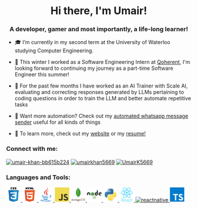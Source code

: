 <h1 align="center" >Hi there, I'm Umair!</h1>
<h3 align="center">A developer, gamer and most importantly, a life-long learner!</h3>

- 🎓 I’m currently in my second term at the University of Waterloo studying Computer Engineering. 

- 🥇 This winter I worked as a Software Engineering Intern at <a href="https://www.qoherent.ai/" target="_blank">Qoherent</a>, I'm looking forward to continuing my journey as a part-time Software Engineer this summer!

- 🤖 For the past few months I have worked as an AI Trainer with Scale AI, evaluating and correcting responses generated by LLMs pertaining to coding questions in order to train the LLM and better automate repetitive tasks

- 💬 Want more automation? Check out my <a href="https://github.com/UmairK5669/automated-whatsapp-messages" target="_blank">automated whatsapp message sender</a> useful for all kinds of things

- 📄 To learn more, check out my [website](https://www.umairk.me/) or my [resume!](https://drive.google.com/file/d/1PEHZBxC6V85GVUtq-inhDWZNcHWS7nKe/view?usp=sharing)
  
<h3 align="left">Connect with me:</h3>
<p align="left">
<a href="https://linkedin.com/in/umair-khan-bb615b224" target="blank"><img align="center" src="https://raw.githubusercontent.com/rahuldkjain/github-profile-readme-generator/master/src/images/icons/Social/linked-in-alt.svg" alt="umair-khan-bb615b224" height="30" width="40" /></a>
<a href="https://instagram.com/umairkhan5669" target="blank"><img align="center" src="https://raw.githubusercontent.com/rahuldkjain/github-profile-readme-generator/master/src/images/icons/Social/instagram.svg" alt="umairkhan5669" height="30" width="40" /></a>
<a href="https://github.com/UmairK5669" target="blank"><img align="center" src="https://raw.githubusercontent.com/rahuldkjain/github-profile-readme-generator/master/src/images/icons/Social/github.svg" alt="UmairK5669" height="30" width="40" /></a>
</p>

<h3 align="left">Languages and Tools:</h3>
<p align="left"> <a href="https://www.w3schools.com/css/" target="_blank" rel="noreferrer"> <img src="https://raw.githubusercontent.com/devicons/devicon/master/icons/css3/css3-original-wordmark.svg" alt="css3" width="40" height="40"/> </a> <a href="https://www.w3.org/html/" target="_blank" rel="noreferrer"> <img src="https://raw.githubusercontent.com/devicons/devicon/master/icons/html5/html5-original-wordmark.svg" alt="html5" width="40" height="40"/> </a> <a href="https://www.java.com" target="_blank" rel="noreferrer"> <img src="https://raw.githubusercontent.com/devicons/devicon/master/icons/java/java-original.svg" alt="java" width="40" height="40"/> </a> <a href="https://developer.mozilla.org/en-US/docs/Web/JavaScript" target="_blank" rel="noreferrer"> <img src="https://raw.githubusercontent.com/devicons/devicon/master/icons/javascript/javascript-original.svg" alt="javascript" width="40" height="40"/> </a> <a href="https://www.mongodb.com/" target="_blank" rel="noreferrer"> <img src="https://raw.githubusercontent.com/devicons/devicon/master/icons/mongodb/mongodb-original-wordmark.svg" alt="mongodb" width="40" height="40"/> </a> <a href="https://nodejs.org" target="_blank" rel="noreferrer"> <img src="https://raw.githubusercontent.com/devicons/devicon/master/icons/nodejs/nodejs-original-wordmark.svg" alt="nodejs" width="40" height="40"/> </a> <a href="https://www.python.org" target="_blank" rel="noreferrer"> <img src="https://raw.githubusercontent.com/devicons/devicon/master/icons/python/python-original.svg" alt="python" width="40" height="40"/> </a> <a href="https://reactjs.org/" target="_blank" rel="noreferrer"> <img src="https://raw.githubusercontent.com/devicons/devicon/master/icons/react/react-original-wordmark.svg" alt="react" width="40" height="40"/> </a> <a href="https://reactnative.dev/" target="_blank" rel="noreferrer"> <img src="https://reactnative.dev/img/header_logo.svg" alt="reactnative" width="40" height="40"/> </a> <a href="https://www.typescriptlang.org/" target="_blank" rel="noreferrer"> <img src="https://raw.githubusercontent.com/devicons/devicon/master/icons/typescript/typescript-original.svg" alt="typescript" width="40" height="40"/> </a> </p>
